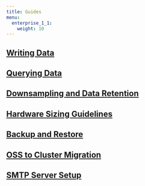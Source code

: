 ```yaml
---
title: Guides
menu:
  enterprise_1_1:
    weight: 10
---
```


## [Writing Data](/influxdb/v1.1/guides/writing_data/)
## [Querying Data](/influxdb/v1.1/guides/querying_data/)
## [Downsampling and Data Retention](/influxdb/v1.1/guides/downsampling_and_retention/)
## [Hardware Sizing Guidelines](/influxdb/v1.1/guides/hardware_sizing/)
## [Backup and Restore](/enterprise/v1.1/guides/backup-and-restore/)
## [OSS to Cluster Migration](/enterprise/v1.1/guides/migration/)
## [SMTP Server Setup](/enterprise/v1.1/guides/smtp-server/)

